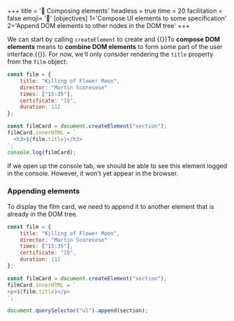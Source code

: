 +++
title = '🧱 Composing elements'
headless = true
time = 20
facilitation = false
emoji= '🧩'
[objectives]
    1='Compose UI elements to some specification'
    2='Append DOM elements to other nodes in the DOM tree'
+++

We can start by calling `createElement` to create and {{<tooltip title="compose DOM elements">}}To **compose DOM elements** means to **combine DOM elements** to form some part of the user interface.{{</tooltip>}}. For now, we'll only consider rendering the `title` property from the `film` object:

```js
const film = {
    title: "Killing of Flower Moon",
    director: "Martin Scoresese"
    times: ["15:35"],
    certificate: "15",
    duration: 112
};

const filmCard = document.createElement("section");
filmCard.innerHTML = `
  <h3>${film.title}</h3>
`;
console.log(filmCard);
```

If we open up the console tab, we should be able to see this element logged in the console. However, it won't yet appear in the browser.

### Appending elements

To display the film card, we need to append it to another element that is already in the DOM tree.

```js {linenos=table,hl_lines=["15"],linenostart=1}
const film = {
    title: "Killing of Flower Moon",
    director: "Martin Scoresese"
    times: ["15:35"],
    certificate: "15",
    duration: 112
};

const filmCard = document.createElement("section");
filmCard.innerHTML = `
<p>${film.title}</p>
`;

document.querySelector("ul").append(section);
```
